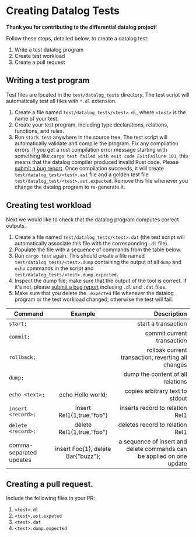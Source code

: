 # Creating Datalog Tests

**Thank you for contributing to the differential datalog project!**

Follow these steps, detailed below, to create a datalog test:

1. Write a test datalog program
1. Create test workload
1. Create a pull request

## Writing a test program

Test files are located in the `test/datalog_tests` directory.  The
test script will automatically test all files with `*.dl`
extension.  

1. Create a file named `test/datalog_tests/<test>.dl`, where `<test>` is
   the name of your test.
1. Create your test program, including type declarations, relations, functions, and rules.
1. Run `stack test` anywhere in the source tree.  The test script will
   automatically validate and compile the program.  Fix any
   compilation errors.  If you get a rust compilation error message starting with
something like `cargo test failed with exit code ExitFailure 101`,
this means that the datalog compiler produced invalid Rust code.  Please
[submit a bug report](https://github.com/ryzhyk/differential-datalog/issues).
Once compilation succeeds, it will create
`test/datalog_test/<test>.ast` file and a golden test file `test/datalog_test/<test>.ast.expected`.
Remove this file whenever you change the datalog program to re-generate it.  

## Creating test workload

Next we would like to check that the datalog program computes correct
outputs.

1. Create a file named `test/datalog_tests/<test>.dat` (the test script
   will automatically associate this file with the corresponding `.dl` file).
1. Populate the file with a sequence of commands from the table below.
1. Run `cargo test` again.  This should create a file named
   `test/datalog_tests/<test>.dump` containing the output of all `dump` and `echo` commands in the script
   and `test/datalog_tests/<test>.dump.expected`.
1. Inspect the dump file; make sure that the output of the tool is correct. If it's not, 
   please [submit a bug report](https://github.com/ryzhyk/differential-datalog/issues) 
   including `.dl` and `.dat` files.
1. Make sure that you delete the `.expected` file whenever the datalog
   program or the test workload changed; otherwise the test will fail.

| Command                | Example                           | Description                                        |
| ---------------------- |:---------------------------------:| --------------------------------------------------:|
| `start;`               |                                   | start a transaction                                |
| `commit;`              |                                   | commit current transaction                         |
| `rollback;`            |                                   | rollbak current transaction; reverting all changes |
| `dump;`                |                                   | dump the content of all relations                  |
| `echo <text>;`         | echo Hello world;                 | copies arbitrary text to stdout                    |
| `insert <record>;`     | insert Rel1{1,true,"foo"}         | inserts record to relation Rel1                    |
| `delete <record>;`     | delete Rel1{1,true,"foo"}         | deletes record to relation Rel1                    |
| comma-separated updates| insert Foo{1}, delete Bar{"buzz"};| a sequence of insert and delete commands can be applied on one update|

## Creating a pull request.

Include the following files in your PR:

1. `<test>.dl`
1. `<test>.ast.expeted`
1. `<test>.dat`
1. `<test>.dump.expected`
